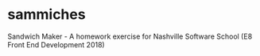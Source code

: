 # sammiches
Sandwich Maker - A homework exercise for Nashville Software School (E8 Front End Development 2018)
